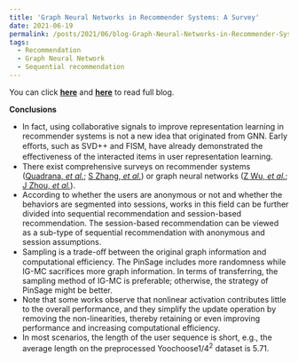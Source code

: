 ```yaml
---
title: 'Graph Neural Networks in Recommender Systems: A Survey'
date: 2021-06-19
permalink: /posts/2021/06/blog-Graph-Neural-Networks-in-Recommender-Systems-A-Survey/
tags:
  - Recommendation
  - Graph Neural Network
  - Sequential recommendation
---
```


You can click [**here**](https://pridelee.github.io/files/blog/Graph-Neural-Networks-in-Recommender-Systems-A-Survey.pdf) and [**here**](https://zhuanlan.zhihu.com/p/382103093) to read full blog.

**Conclusions**
- In fact, using collaborative signals to improve representation learning in recommender systems is not a new idea that originated from GNN. Early eﬀorts, such as SVD++ and FISM, have already demonstrated the eﬀectiveness of the interacted items in user representation learning.
- There exist comprehensive surveys on
recommender systems ([Quadrana, *et al.*](https://arxiv.org/pdf/1802.08452.pdf); [S Zhang, *et al.*](https://arxiv.org/pdf/1707.07435.pdf)) or graph neural networks ([Z Wu, *et al.*](https://arxiv.org/pdf/1901.00596.pdf); [J Zhou, *et al.*](https://arxiv.org/ftp/arxiv/papers/1812/1812.08434.pdf)).
- According to whether the users are anonymous or not and whether the behaviors are segmented into sessions, works in this field can be further divided into sequential recommendation and session-based recommendation. The session-based recommendation can be viewed as a sub-type of sequential recommendation with anonymous and session assumptions. 
- Sampling is a trade-oﬀ between the original graph information and computational efficiency. The PinSage includes more randomness while IG-MC sacrifices more graph information. In terms of transferring, the sampling method of IG-MC is preferable; otherwise, the strategy of PinSage might be better.
- Note that some works observe that nonlinear activation contributes little to the overall performance, and they simplify the update operation by removing the non-linearities, thereby retaining or even improving performance and increasing computational efficiency.
- In most scenarios, the length of the user sequence is short, e.g., the average length on the preprocessed Yoochoose$1/4^2$ dataset is 5.71.
